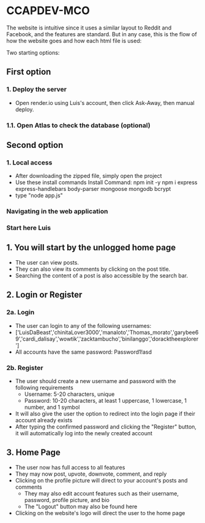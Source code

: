 
# CCAPDEV-MCO
The website is intuitive since it uses a similar layout to Reddit and Facebook, and the features are standard. But in any case, this is the flow of how the website goes and how each html file is used:

Two starting options:
## First option
### 1. Deploy the server
- Open render.io using Luis's account, then click Ask-Away, then manual deploy.

### 1.1. Open Atlas to check the database (optional)

## Second option
### 1. Local access
- After downloading the zipped file, simply open the project
- Use these install commands
Install Command:
npm init -y
npm i express express-handlebars body-parser mongoose mongodb bcrypt
- type "node app.js"

### Navigating in the web application
### Start here Luis
## 1. You will start by the unlogged home page

- The user can view posts.
- They can also view its comments by clicking on the post title.
- Searching the content of a post is also accessible by the search bar.

## 2. Login or Register

### 2a. Login
- The user can login to any of the following usernames:
- ['LuisDaBeast','chinitaLover3000','manaloto','Thomas_morato','garybee69','cardi_dalisay','wowtik','zacktambucho','binilanggo','doracktheexplorer']
- All accounts have the same password: Password1!asd

### 2b. Register
- The user should create a new username and password with the following requirements
	- Username: 5-20 characters, unique
	- Password: 10-20 characters, at least 1 uppercase, 1 lowercase, 1 number, and 1 symbol
- It will also give the user the option to redirect into the login page if their account already exists 
- After typing the confirmed password and clicking the "Register" button, it will automatically log into the newly created account

## 3. Home Page
- The user now has full access to all features
- They may now post, upvote, downvote, comment, and reply
- Clicking on the profile picture will direct to your account's posts and comments
	- They may also edit account features such as their username, password, profile picture, and bio
	- The "Logout" button may also be found here
- Clicking on the website's logo will direct the user to the home page 

  
```
